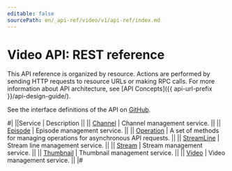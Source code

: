 ```yaml
---
editable: false
sourcePath: en/_api-ref/video/v1/api-ref/index.md
---
```


# Video API: REST reference

This API reference is organized by resource. Actions are performed by sending HTTP requests to resource URLs or making RPC calls. For more information about API architecture, see [API Concepts]({{ api-url-prefix }}/api-design-guide/).

See the interface definitions of the API on [GitHub](https://github.com/yandex-cloud/cloudapi).

#|
||Service | Description ||
|| [Channel](Channel/index.md) | Channel management service. ||
|| [Episode](Episode/index.md) | Episode management service. ||
|| [Operation](Operation/index.md) | A set of methods for managing operations for asynchronous API requests. ||
|| [StreamLine](StreamLine/index.md) | Stream line management service. ||
|| [Stream](Stream/index.md) | Stream management service. ||
|| [Thumbnail](Thumbnail/index.md) | Thumbnail management service. ||
|| [Video](Video/index.md) | Video management service. ||
|#